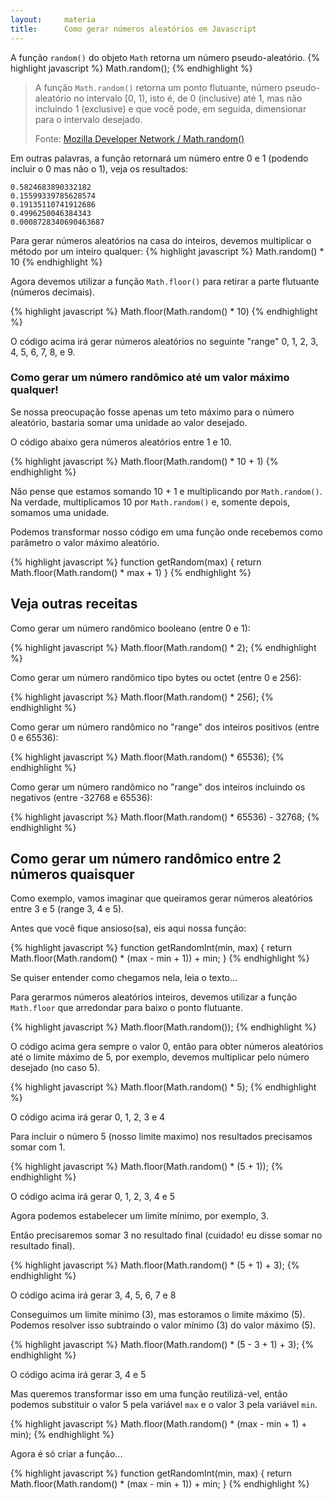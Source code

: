 ```yaml
---
layout:     materia
title:      Como gerar números aleatórios em Javascript
---
```


A função `random()` do objeto `Math` retorna um número pseudo-aleatório.
{% highlight javascript %}
    Math.random();
{% endhighlight %}


> A função `Math.random()` retorna um ponto flutuante, número pseudo-aleatório no intervalo [0, 1), isto é, de 0 (inclusive)
> até 1, mas não incluindo 1 (exclusive) e que você pode, em seguida, dimensionar para o intervalo desejado.
>
> Fonte: [Mozilla Developer Network / Math.random()](https://developer.mozilla.org/en-US/docs/Web/JavaScript/Reference/Global_Objects/Math/random "link-externo") 

Em outras palavras, a função retornará um número entre 0 e 1 (podendo incluir o 0 mas não o 1), veja os resultados:

    0.5824683890332182
    0.15599339785628574
    0.19135110741912686
    0.4996250046384343
    0.0008728340690463687


Para gerar números aleatórios na casa do inteiros, devemos multiplicar o método por um inteiro qualquer:
{% highlight javascript %}
    Math.random() * 10
{% endhighlight %}


Agora devemos utilizar a função `Math.floor()` para retirar a parte flutuante (números decimais).

{% highlight javascript %}
    Math.floor(Math.random() * 10)
{% endhighlight %}



O código acima irá gerar números aleatórios no seguinte "range" 0, 1, 2, 3, 4, 5, 6, 7, 8, e 9.



### Como gerar um número randômico até um valor máximo qualquer!


Se nossa preocupação fosse apenas um teto máximo para o número aleatório, bastaria somar uma unidade ao valor desejado.

O código abaixo gera números aleatórios entre 1 e 10.

{% highlight javascript %}
    Math.floor(Math.random() * 10 + 1)
{% endhighlight %}



Não pense que estamos somando 10 + 1 e multiplicando por `Math.random()`. Na verdade, multiplicamos 10 por `Math.random()`
e, somente depois, somamos uma unidade.

Podemos transformar nosso código em uma função onde recebemos como parâmetro o valor máximo aleatório.

{% highlight javascript %}
function getRandom(max) {
    return Math.floor(Math.random() * max + 1)
}
{% endhighlight %}



Veja outras receitas
----

Como gerar um número randômico booleano (entre 0 e 1):

{% highlight javascript %}
    Math.floor(Math.random() * 2);
{% endhighlight %}




Como gerar um número randômico tipo bytes ou octet (entre 0 e 256):

{% highlight javascript %}
    Math.floor(Math.random() * 256);
{% endhighlight %}






Como gerar um número randômico no "range" dos inteiros positivos (entre 0 e 65536):

{% highlight javascript %}
    Math.floor(Math.random() * 65536);
{% endhighlight %}




Como gerar um número randômico no "range" dos inteiros incluindo os negativos (entre -32768 e 65536):

{% highlight javascript %}
    Math.floor(Math.random() * 65536) - 32768;
{% endhighlight %}




Como gerar um número randômico entre 2 números quaisquer
---

Como exemplo, vamos imaginar que queiramos gerar números aleatórios entre 3 e 5 (range 3, 4 e 5).

Antes que você fique ansioso(sa), eis aqui nossa função:

{% highlight javascript %}
function getRandomInt(min, max) {
    return Math.floor(Math.random() * (max - min + 1)) + min;
}
{% endhighlight %}


Se quiser entender como chegamos nela, leia o texto...

Para gerarmos números aleatórios inteiros, devemos utilizar a função `Math.floor` que arredondar para baixo o ponto flutuante.

{% highlight javascript %}
    Math.floor(Math.random());
{% endhighlight %}


O código acima gera sempre o valor 0, então para obter números aleatórios até o limite máximo de 5, por exemplo, devemos
multiplicar pelo número desejado (no caso 5).

{% highlight javascript %}
    Math.floor(Math.random() * 5);
{% endhighlight %}


O código acima irá gerar 0, 1, 2, 3 e 4

Para incluir o número 5 (nosso limite maximo) nos resultados precisamos somar com 1.

{% highlight javascript %}
    Math.floor(Math.random() * (5 + 1));
{% endhighlight %}


O código acima irá gerar 0, 1, 2, 3, 4 e 5

Agora podemos estabelecer um limite mínimo, por exemplo, 3.

Então precisaremos somar 3 no resultado final (cuidado! eu disse somar no resultado final).

{% highlight javascript %}
    Math.floor(Math.random() * (5 + 1) + 3);
{% endhighlight %}


O código acima irá gerar 3, 4, 5, 6, 7 e 8

Conseguimos um limite mínimo (3), mas estoramos o limite máximo (5). Podemos resolver isso subtraindo o valor mínimo (3)
do valor máximo (5).

{% highlight javascript %}
    Math.floor(Math.random() * (5 - 3 + 1) + 3);
{% endhighlight %}


O código acima irá gerar 3, 4 e 5

Mas queremos transformar isso em uma função reutilizá-vel, então podemos substituir o valor 5 pela variável `max` e o 
valor 3 pela variável `min`.

{% highlight javascript %}
    Math.floor(Math.random() * (max - min + 1) + min);
{% endhighlight %}


Agora é só criar a função...

{% highlight javascript %}
function getRandomInt(min, max) {
    return Math.floor(Math.random() * (max - min + 1)) + min;
}
{% endhighlight %}


